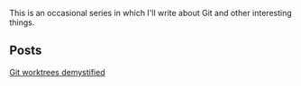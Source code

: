 This is an occasional series in which I'll write about Git and other interesting things.

## Posts

[Git worktrees demystified](_posts/2019-02-07-worktrees.md)
